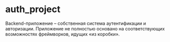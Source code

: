 # auth_project
Backend-приложение – собственная система аутентификации и авторизации. Приложение не полностью основано на соответствующих возможностях фреймворков, идущих «из коробки».
